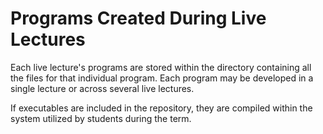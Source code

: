 # Programs Created During Live Lectures
Each live lecture's programs are stored within the directory containing all the files for that individual program. Each program may be developed in a single lecture or across several live lectures.

If executables are included in the repository, they are compiled within the system utilized by students during the term.